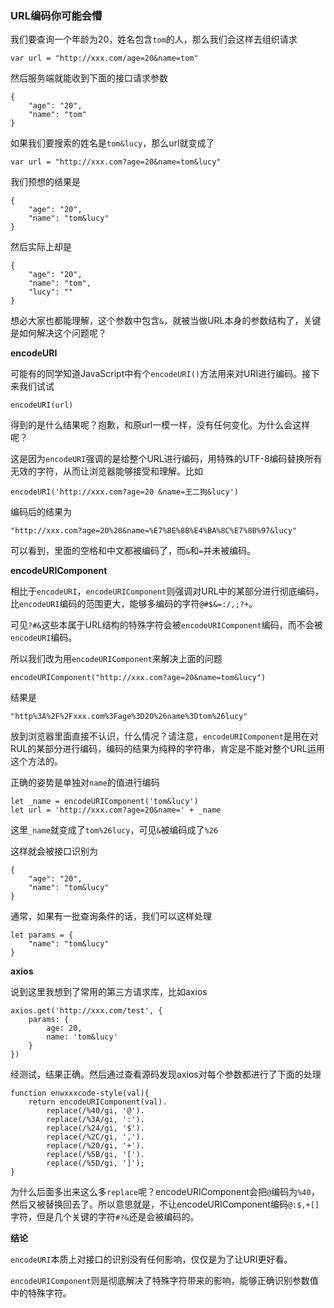 ### URL编码你可能会懵

我们要查询一个年龄为20，姓名包含`tom`的人，那么我们会这样去组织请求

```
var url = "http://xxx.com/age=20&name=tom"
```

然后服务端就能收到下面的接口请求参数

```
{
    "age": "20",
    "name": "tom"
}
```

如果我们要搜索的姓名是`tom&lucy`，那么url就变成了

```
var url = "http://xxx.com?age=20&name=tom&lucy"
```

我们预想的结果是

```
{
    "age": "20",
    "name": "tom&lucy"
}
```

然后实际上却是

```
{
    "age": "20",
    "name": "tom",
    "lucy": ""
}
```

想必大家也都能理解，这个参数中包含`&`，就被当做URL本身的参数结构了，关键是如何解决这个问题呢？

**encodeURI**

可能有的同学知道JavaScript中有个`encodeURI()`方法用来对URI进行编码。接下来我们试试

```
encodeURI(url)
```

得到的是什么结果呢？抱歉，和原url一模一样，没有任何变化。为什么会这样呢？

这是因为`encodeURI`强调的是给整个URL进行编码，用特殊的UTF-8编码替换所有无效的字符，从而让浏览器能够接受和理解。比如

```
encodeURI('http://xxx.com?age=20 &name=王二狗&lucy')
```

编码后的结果为

```
"http://xxx.com?age=20%20&name=%E7%8E%8B%E4%BA%8C%E7%8B%97&lucy"
```

可以看到，里面的空格和中文都被编码了，而`&`和`=`并未被编码。

**encodeURIComponent**

相比于`encodeURI`，`encodeURIComponent`则强调对URL中的某部分进行彻底编码，比`encodeURI`编码的范围更大，能够多编码的字符`@#$&=:/,;?+`。

可见`?#&`这些本属于URL结构的特殊字符会被`encodeURIComponent`编码，而不会被`encodeURI`编码。

所以我们改为用`encodeURIComponent`来解决上面的问题

```
encodeURIComponent("http://xxx.com?age=20&name=tom&lucy")
```

结果是

```
"http%3A%2F%2Fxxx.com%3Fage%3D20%26name%3Dtom%26lucy"
```

放到浏览器里面直接不认识，什么情况？请注意，`encodeURIComponent`是用在对RUL的某部分进行编码，编码的结果为纯粹的字符串，肯定是不能对整个URL运用这个方法的。

正确的姿势是单独对`name`的值进行编码

```
let _name = encodeURIComponent('tom&lucy')
let url = 'http://xxx.com?age=20&name=' + _name
```

这里`_name`就变成了`tom%26lucy`，可见`&`被编码成了`%26`

这样就会被接口识别为

```
{
    "age": "20",
    "name": "tom&lucy"
}
```

通常，如果有一批查询条件的话，我们可以这样处理

```
let params = {
    "name": "tom&lucy"
}
```

**axios**

说到这里我想到了常用的第三方请求库，比如axios

```
axios.get('http://xxx.com/test', {
    params: {
        age: 20,
        name: 'tom&lucy'
    }
})
```

经测试，结果正确。然后通过查看源码发现axios对每个参数都进行了下面的处理

```
function enwxxxcode-style(val){
    return encodeURIComponent(val).
        replace(/%40/gi, '@').
        replace(/%3A/gi, ':').
        replace(/%24/gi, '$').
        replace(/%2C/gi, ',').
        replace(/%20/gi, '+').
        replace(/%5B/gi, '[').
        replace(/%5D/gi, ']');
}
```

为什么后面多出来这么多`replace`呢？encodeURIComponent会把`@`编码为`%40`，然后又被替换回去了。所以意思就是，不让encodeURIComponent编码`@:$,+[]`字符，但是几个关键的字符`#?&`还是会被编码的。

**结论**

`encodeURI`本质上对接口的识别没有任何影响，仅仅是为了让URI更好看。

`encodeURIComponent`则是彻底解决了特殊字符带来的影响，能够正确识别参数值中的特殊字符。